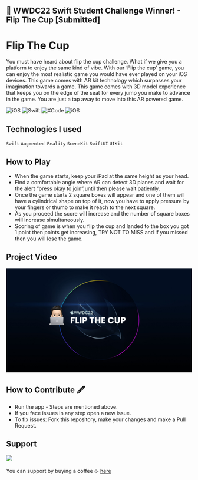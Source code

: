 ## ** WWDC22 Swift Student Challenge Winner! - Flip The Cup [Submitted]**

# Flip The Cup
You must have heard about flip the cup challenge. What if we give you a platform to enjoy the same kind of vibe. With our ‘Flip the cup’ game, you can enjoy the most realistic game you would have ever played on your iOS devices. This game comes with AR kit technology which surpasses your imagination towards a game. This game comes with 3D model experience that keeps you on the edge of the seat for every jump you make to advance in the game. You are just a tap away to move into this AR powered game. 
<p>
<img alt="iOS" src="https://img.shields.io/badge/platform-iOS-blue">
 <img alt="Swift" src="https://img.shields.io/badge/SwiftUI-brightgreen">
<img alt="XCode" src="https://img.shields.io/badge/XCode-11.5-blueviolet">
<img alt="iOS" src="https://img.shields.io/badge/iOS-13-orange">
</p>

## Technologies I used
`Swift` `Augmented Reality` `SceneKit` `SwiftUI` `UIKit`

## How to Play
 * When the game starts, keep your iPad at the same height as your head.
 * Find a comfortable angle where AR can detect 3D planes and wait for the alert “press okay to join”,until then please wait patiently.
 * Once the game starts 2 square boxes will appear and one of them will have a cylindrical shape on top of it, now you have to apply pressure by your fingers or thumb to make it reach to the next square.
 * As you proceed the score will increase and the number of square boxes will increase simultaneously.
 * Scoring of game is when you flip the cup and landed to the box you got 1 point then points get increasing, TRY NOT TO MISS and if you missed then you will lose the game.

## Project Video
[![IMAGE ALT TEXT HERE](https://github.com/Ayush21082/Flip-The-Cup/blob/main/Banner.png)](https://github.com/Ayush21082/Flip-The-Cup/blob/main/demo1.mp4)

 ## How to Contribute 🖋 ##
 * Run the app - Steps are mentioned above.
 * If you face issues in any step open a new issue.
 * To fix issues: Fork this repository, make your changes and make a Pull Request.

## Support

<!-- [![IMAGE ALT TEXT HERE](https://www.buymeacoffee.com/assets/img/guidelines/download-assets-1.svg)](https://www.buymeacoffee.com/thecodexpose) -->
<a href="https://www.buymeacoffee.com/codexpose"><img src="https://www.buymeacoffee.com/assets/img/guidelines/download-assets-1.svg" width="200"/></a>

You can support by buying a coffee ☕️ [here](https://www.buymeacoffee.com/codexpose)

 

